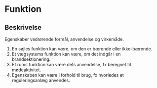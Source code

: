 # Funktion

## Beskrivelse

Egenskaber vedrørende formål, anvendelse og virkemåde.

1. En søjles funktion kan være, om den er bærende eller
   ikke-bærende.
2. Et vægsystems funktion kan være, om det indgår i en
   brandsektionering.
3. Et rums funktion kan være dets anvendelse, fx beregnet
   til mødeaktivitet.
4. Egenskaben kan være i forhold til brug, fx hvorledes et
   reguleringsanlæg anvendes.
